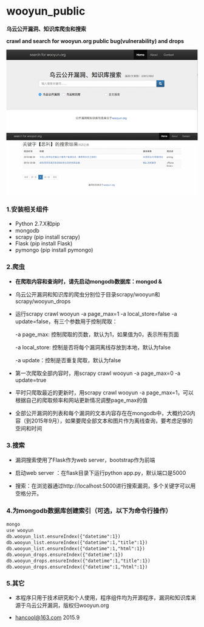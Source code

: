 # wooyun_public 
**乌云公开漏洞、知识库爬虫和搜索**

**crawl and search for wooyun.org public bug(vulnerability) and drops**

![index](index.png)
![search](search.png)

### 1.安装相关组件
+ Python 2.7.X和pip
+ mongodb
+ scrapy (pip install scrapy)
+ Flask (pip install Flask)
+ pymongo (pip install pymongo) 

### 2.爬虫
+ **在爬取内容和查询时，请先启动mongodb数据库：mongod &**

+ 乌云公开漏洞和知识库的爬虫分别位于目录scrapy/wooyun和scrapy/wooyun_drops

+ 运行scrapy crawl wooyun -a page_max=1  -a local_store=false -a update=false，有三个参数用于控制爬取：

    -a page_max: 控制爬取的页数，默认为1，如果值为0，表示所有页面
    
    -a local_store: 控制是否将每个漏洞离线存放到本地，默认为false
    
    -a update：控制是否重复爬取，默认为false
    
+ 第一次爬取全部内容时，用scrapy crawl wooyun -a page_max=0 -a update=true
  
+ 平时只爬取最近的更新时，用scrapy crawl wooyun -a page_max=1，可以根据自己的爬取频率和网站更新情况调整page_max的值
 
+ 全部公开漏洞的列表和每个漏洞的文本内容存在在mongodb中，大概约2G内容（到2015年9月），如果要爬全部文本和图片作为离线查询，要考虑足够的空间和时间

### 3.搜索 
+ 漏洞搜索使用了Flask作为web server，bootstrap作为前端

+ 启动web server ：在flask目录下运行python app.py，默认端口是5000

+ 搜索：在浏览器通过http://localhost:5000进行搜索漏洞，多个关键字可以用空格分开。

### 4.为mongodb数据库创建索引（可选，以下为命令行操作）
	mongo
	use wooyun
	db.wooyun_list.ensureIndex({"datetime":1})
	db.wooyun_list.ensureIndex({"datetime":1,"title":1})
	db.wooyun_list.ensureIndex({"datetime":1,"html":1})
	db.wooyun_drops.ensureIndex({"datetime":1})
	db.wooyun_drops.ensureIndex({"datetime":1,"title":1})
	db.wooyun_drops.ensureIndex({"datetime":1,"html":1})

### 5.其它

+ 本程序只用于技术研究和个人使用，程序组件均为开源程序，漏洞和知识库来源于乌云公开漏洞，版权归wooyun.org

+ hancool@163.com 2015.9
